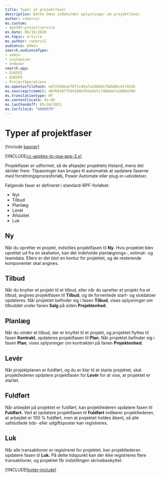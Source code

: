 ```yaml
---
title: Typer af projektfaser
description: Dette emne indeholder oplysninger om projektfaser.
author: ruhercul
ms.custom:
- dyn365-projectservice
ms.date: 06/19/2020
ms.topic: article
ms.author: ruhercul
audience: Admin
search.audienceType:
- admin
- customizer
- enduser
search.app:
- D365CE
- D365PS
- ProjectOperations
ms.openlocfilehash: ed725d8ea2f671c45a7a19bb017bbb08c41f42db
ms.sourcegitcommit: 40f68387f594180af64a5e5c748b6efa188bd300
ms.translationtype: HT
ms.contentlocale: da-DK
ms.lasthandoff: 05/10/2021
ms.locfileid: "6008979"
---
```

# <a name="project-stage-types"></a>Typer af projektfaser 

[!include [banner](../includes/psa-now-project-operations.md)]

[!INCLUDE[cc-applies-to-psa-app-3.x](../includes/cc-applies-to-psa-app-3x.md)]

Projektfaser er udformet, så de afspejler projektets tilstand, mens det skrider frem. Tilpasninger kan bruges til automatisk at opdatere faserne med forretningsprocesforløb, Power Automate eller plug-in-udvidelser.

Følgende faser er defineret i standard-BPF-forløbet:

- Nyt
- Tilbud
- Planlæg
- Levér
- Afsluttet
- Luk 

## <a name="new"></a>Ny

Når du opretter et projekt, indstilles projektfasen til **Ny**. Hvis projektet blev oprettet ud fra en skabelon, kan det indeholde planlægnings-, estimat- og teamdata. Ellers er det blot en kontur for projektet, og de resterende komponenter skal angives.

## <a name="quote"></a>Tilbud

Når du knytter et projekt til et tilbud, eller når du opretter et projekt fra et tilbud, angives projektfasen til **Tilbud**, og de forventede start- og slutdatoer opdateres. Når projektet befinder sig i fasen **Tilbud**, vises oplysninger om tilbuddet under fanen **Salg** på siden **Projektenhed**.

## <a name="plan"></a>Planlæg

Når du vinder et tilbud, der er knyttet til et projekt, og projektet flyttes til fasen **Kontrakt**, opdateres projektfasen til **Plan**. Når projektet befinder sig i fasen **Plan**, vises oplysninger om kontrakten på fanen **Projektenhed**.

## <a name="deliver"></a>Levér

Når projektplanen er fuldført, og du er klar til at starte projektet, skal projektlederen opdatere projektfasen for **Levér** for at vise, at projektet er startet.

## <a name="complete"></a>Fuldført 

Når arbejdet på projektet er fuldført, kan projektlederen opdatere fasen til **Fuldført.** Ved at opdatere projektfasen til **Fuldført** indikerer projektlederen, at arbejdet er 100 % fuldført, men at projektet holdes åbent, så alle uafsluttede tids- eller udgiftsposter kan registreres.

## <a name="close"></a>Luk

Når alle transaktioner er registreret for projektet, kan projektlederen opdatere fasen til **Luk.** På dette tidspunkt kan der ikke registreres flere transaktioner, og projektet får indstillingen skrivebeskyttet.


[!INCLUDE[footer-include](../includes/footer-banner.md)]